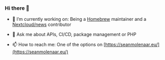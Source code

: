 ### Hi there 👋


- 🔭 I’m currently working on:
Being a [Homebrew](https://github.com/homebrew/) maintainer and a [Nextcloud/news](https://github.com/nextcloud/news/) contributor

- 💬 Ask me about
APIs, CI/CD, package management or PHP

- 📫 How to reach me:
One of the options on [https://seanmolenaar.eu/](https://seanmolenaar.eu/)
